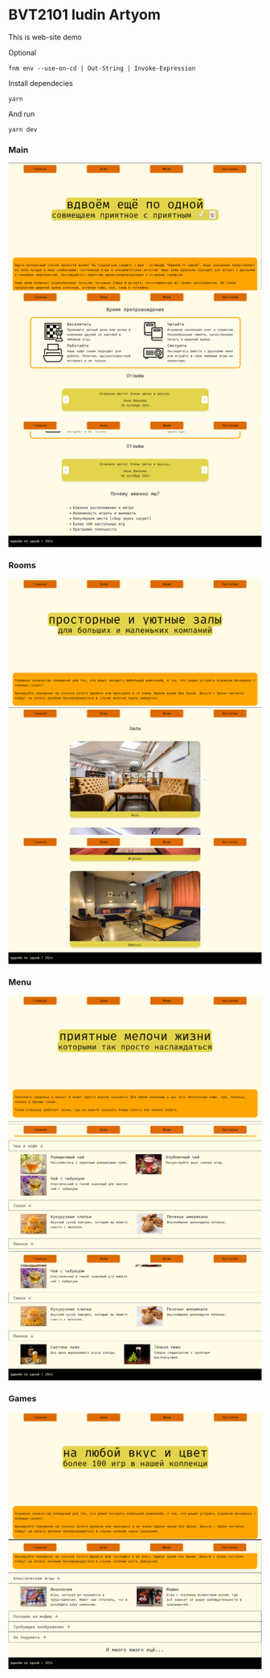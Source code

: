 # BVT2101 Iudin Artyom

This is web-site demo

Optional
```shell
fnm env --use-on-cd | Out-String | Invoke-Expression
```
Install dependecies
``` shell
yarn
```
And run
```shell
yarn dev
```
### Main
![Main1](./imgs/main1.png)
![Main2](./imgs/main2.png)
![Main3](./imgs/main3.png)

### Rooms
![Rooms1](./imgs/rooms1.png)
![Rooms2](./imgs/rooms2.png)
![Rooms3](./imgs/rooms3.png)

### Menu
![Menu1](./imgs/menu1.png)
![Menu2](./imgs/menu2.png)
![Menu3](./imgs/menu3.png)

### Games
![Games1](./imgs/games1.png)
![Games2](./imgs/games2.png)